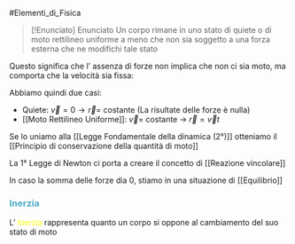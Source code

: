 #Elementi_di_Fisica 

>[!Enunciato]  Enunciato
>Un corpo rimane in uno stato di quiete o di moto rettilineo uniforme a meno che non sia soggetto a una forza esterna che ne modifichi tale stato

Questo significa che l’ assenza di forze non implica che non ci sia moto, ma comporta che la velocità sia fissa:

Abbiamo quindi due casi:

- Quiete:
	$\vec{v}=0\to \vec{r}=$ costante (La risultate delle forze è nulla)
- [[Moto Rettilineo Uniforme]]:
	$\vec{v}=$ costante → $\vec{r}=\vec{v}t$

Se lo uniamo alla [[Legge Fondamentale della dinamica (2°)]] otteniamo il [[Principio di conservazione della quantità di moto]]

La 1° Legge di Newton ci porta a creare il concetto di [[Reazione vincolare]]

In caso la somma delle forze dia 0, stiamo in una situazione di [[Equilibrio]]
### <font color="#4bacc6">Inerzia</font>

L’ <font color="#ffff00">Inerzia</font> rappresenta quanto un corpo si oppone al cambiamento del suo stato di moto